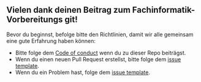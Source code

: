 ## Vielen dank deinen Beitrag zum Fachinformatik-Vorbereitungs git!

Bevor du beginnst, befolge bitte den Richtlinien, damit wir alle gemeinsam eine gute Erfahrung haben können:
* Bitte folge dem [Code of conduct](https://github.com/Niklashere/Fachinformatik-Vorbereitung/blob/main/CODE_OF_CONDUCT.md) wenn du zu dieser Repo beiträgst.
* Wenn du einen neuen Pull Request erstellst, bitte folge dem [issue template](https://github.com/Niklashere/Fachinformatik-Vorbereitung/blob/main/.github/pull_request_template.md).
* Wenn du ein Problem hast, folge dem [issue template](https://github.com/Niklashere/Spigot_Hidenseek/tree/main/.github/ISSUE_TEMPLATE).
